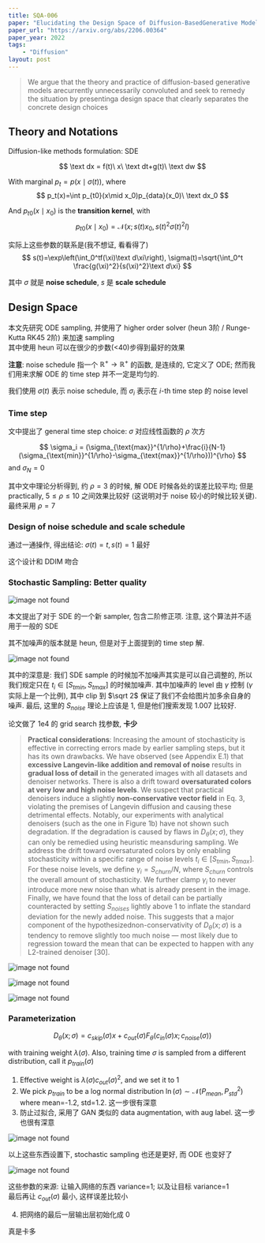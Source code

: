 ```yaml
---
title: SQA-006
paper: "Elucidating the Design Space of Diffusion-BasedGenerative Models"
paper_url: "https://arxiv.org/abs/2206.00364" 
paper_year: 2022
tags: 
    - "Diffusion"
layout: post
---
```


> We argue that the theory and practice of diffusion-based generative models arecurrently unnecessarily convoluted and seek to remedy the situation by presentinga design space that clearly separates the concrete design choices

## Theory and Notations

Diffusion-like methods formulation: SDE

$$
\text dx = f(t)\ x\ \text dt+g(t)\ \text dw
$$

With marginal $p_t=p(x\mid \sigma(t))$, where
$$
p_t(x)=\int p_{t0}(x\mid x_0)p_{data}(x_0)\ \text dx_0
$$

And $p_{t0}(x\mid x_0)$ is the __transition kernel__, with
$$
p_{t0}(x\mid x_0)=\mathcal N(x; s(t)x_0, s(t)^2\sigma(t)^2I)
$$

实际上这些参数的联系是(我不想证, 看看得了)
$$
s(t)=\exp\left(\int_0^tf(\xi)\text d\xi\right), \sigma(t)=\sqrt{\int_0^t \frac{g(\xi)^2}{s(\xi)^2}\text d\xi}
$$

其中 $\sigma$ 就是 __noise schedule__, $s$ 是 __scale schedule__

## Design Space

本文先研究 ODE sampling, 并使用了 higher order solver (heun 3阶 / Runge-Kutta RK45 2阶) 来加速 sampling  
其中使用 heun 可以在很少的步数(<40)步得到最好的效果

__注意__: noise schedule 指一个 $\mathbb{R}^+\rightarrow \mathbb{R}^+$ 的函数, 是连续的, 它定义了 ODE; 然而我们用来求解 ODE 的 time step 并不一定是均匀的. 

我们使用 $\sigma(t)$ 表示 noise schedule, 而 $\sigma_i$ 表示在 $i$-th time step 的 noise level

### Time step

文中提出了 general time step choice: $\sigma$ 对应线性函数的 $\rho$ 次方

$$
\sigma_i = (\sigma_{\text{max}}^{1/\rho}+\frac{i}{N-1}(\sigma_{\text{min}}^{1/\rho}-\sigma_{\text{max}}^{1/\rho}))^{\rho}
$$
and $\sigma_N=0$

其中文中理论分析得到, 约 $\rho=3$ 的时候, 解 ODE 时候各处的误差比较平均; 但是 practically, $5\le\rho\le10$ 之间效果比较好 (这说明对于 noise 较小的时候比较关键). 最终采用 $\rho=7$

### Design of noise schedule and scale schedule

通过一通操作, 得出结论: $\sigma(t)=t, s(t)=1$ 最好

这个设计和 DDIM 吻合

### Stochastic Sampling: Better quality

![image not found](/papers/SQA-006/SDE.png)

本文提出了对于 SDE 的一个新 sampler, 包含二阶修正项. 注意, 这个算法并不适用于一般的 SDE

其不加噪声的版本就是 heun, 但是对于上面提到的 time step 解. 

![image not found](/papers/SQA-006/SDE-sampler.png)

其中的深意是: 我们 SDE sample 的时候加不加噪声其实是可以自己调整的, 所以我们规定只在 $t_i\in[S_{tmin},S_{tmax}]$ 的时候加噪声. 其中加噪声的 level 由 $\gamma$ 控制 ($\gamma$ 实际上是一个比例), 其中 clip 到 $\sqrt 2$ 保证了我们不会给图片加多余自身的噪声. 最后, 这里的 $S_{noise}$ 理论上应该是 1, 但是他们搜索发现 1.007 比较好. 

论文做了 1e4 的 grid search 找参数, __卡少__

> __Practical considerations__: Increasing the amount of stochasticity is effective in correcting errors made by earlier sampling steps, but it has its own drawbacks. We have observed (see Appendix E.1) that __excessive Langevin-like addition and removal of noise__ results in __gradual loss of detail__ in the generated images with all datasets and denoiser networks. There is also a drift toward __oversaturated colors at very low and high noise levels__. We suspect that practical denoisers induce a slightly __non-conservative vector field__ in Eq. 3, violating the premises of Langevin diffusion and causing these detrimental effects. Notably, our experiments with analytical denoisers (such as the one in Figure 1b) have not shown such degradation. If the degradation is caused by flaws in $D_{\theta}(x;\sigma)$, they can only be remedied using heuristic meansduring sampling.  We address the drift toward oversaturated colors by only enabling stochasticity within a specific range of noise levels $t_i\in[S_{tmin},S_{tmax}]$. For these noise levels, we define $\gamma_i=S_{churn}/N$, where $S_{churn}$ controls the overall amount of stochasticity.  We further clamp $\gamma_i$ to never introduce more new noise than what is already present in the image. Finally, we have found that the loss of detail can be partially counteracted by setting $S_{noises}$ lightly above 1 to inflate the standard deviation for the newly added noise.  This suggests that a major component of the hypothesizednon-conservativity of $D_{\theta}(x;\sigma)$ is a tendency to remove slightly too much noise — most likely due to regression toward the mean that can be expected to happen with any L2-trained denoiser [30].

![image not found](/papers/SQA-006/SDE-results.png)

![image not found](/papers/SQA-006/SDE-ablation.png)

![image not found](/papers/SQA-006/grid.png)

### Parameterization

$$
D_{\theta}(x;\sigma)=c_{skip}(\sigma)x+c_{out}(\sigma)F_{\theta}(c_{in}(\sigma)x;c_{noise}(\sigma))
$$

with training weight $\lambda(\sigma)$. Also, training time $\sigma$ is sampled from a different distribution, call it $p_{train}(\sigma)$

1. Effective weight is $\lambda(\sigma)c_{out}(\sigma)^2$, and we set it to 1
2. We pick $p_{train}$ to be a log normal distribution $\ln(\sigma)\sim \mathcal N(P_{mean}, P_{std}^2)$  
where mean=-1.2, std=1.2. 这一步很有深意
3. 防止过拟合, 采用了 GAN 类似的 data augmentation, with aug label. 这一步也很有深意

![image not found](/papers/SQA-006/aug.png)

以上这些东西设置下, stochastic sampling 也还是更好, 而 ODE 也变好了

![image not found](/papers/SQA-006/ablations.png)

这些参数的来源: 让输入网络的东西 variance=1; 以及让目标 variance=1  
最后再让 $c_{out}(\sigma)$ 最小, 这样误差比较小

4. 把网络的最后一层输出层初始化成 0

真是卡多